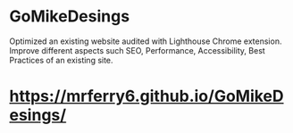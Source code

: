 # GoMikeDesings

Optimized an existing website audited with Lighthouse Chrome extension. Improve different aspects such SEO, Performance, Accessibility, Best Practices of an existing site.

# https://mrferry6.github.io/GoMikeDesings/
